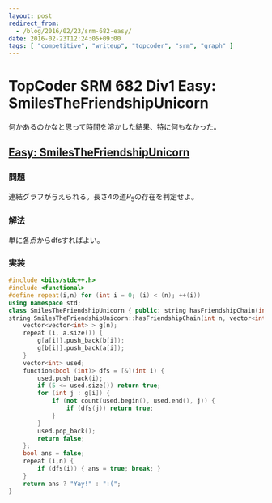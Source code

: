 ```yaml
---
layout: post
redirect_from:
  - /blog/2016/02/23/srm-682-easy/
date: 2016-02-23T12:24:05+09:00
tags: [ "competitive", "writeup", "topcoder", "srm", "graph" ]
---
```


# TopCoder SRM 682 Div1 Easy: SmilesTheFriendshipUnicorn

何かあるのかなと思って時間を溶かした結果、特に何もなかった。

## [Easy: SmilesTheFriendshipUnicorn]()

### 問題

連結グラフが与えられる。長さ$4$の道$P_5$の存在を判定せよ。

### 解法

単に各点からdfsすればよい。

### 実装

``` c++
#include <bits/stdc++.h>
#include <functional>
#define repeat(i,n) for (int i = 0; (i) < (n); ++(i))
using namespace std;
class SmilesTheFriendshipUnicorn { public: string hasFriendshipChain(int N, vector<int> A, vector<int> B); };
string SmilesTheFriendshipUnicorn::hasFriendshipChain(int n, vector<int> a, vector<int> b) {
    vector<vector<int> > g(n);
    repeat (i, a.size()) {
        g[a[i]].push_back(b[i]);
        g[b[i]].push_back(a[i]);
    }
    vector<int> used;
    function<bool (int)> dfs = [&](int i) {
        used.push_back(i);
        if (5 <= used.size()) return true;
        for (int j : g[i]) {
            if (not count(used.begin(), used.end(), j)) {
                if (dfs(j)) return true;
            }
        }
        used.pop_back();
        return false;
    };
    bool ans = false;
    repeat (i,n) {
        if (dfs(i)) { ans = true; break; }
    }
    return ans ? "Yay!" : ":(";
}
```

